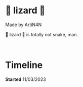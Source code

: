 # :lizard: lizard :lizard:

Made by ArtiN4N

:lizard: lizard :lizard: is totally not snake, man.

<br>

# Timeline

**Started**  11/03/2023  
